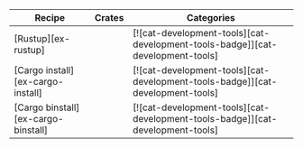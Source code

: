 | Recipe | Crates | Categories |
|---|---|---|
| [Rustup][ex-rustup] |  | [![cat-development-tools][cat-development-tools-badge]][cat-development-tools] |
| [Cargo install][ex-cargo-install] |  | [![cat-development-tools][cat-development-tools-badge]][cat-development-tools] |
| [Cargo binstall][ex-cargo-binstall] |  | [![cat-development-tools][cat-development-tools-badge]][cat-development-tools] |
